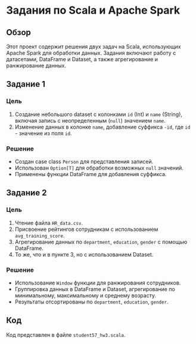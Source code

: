 # Задания по Scala и Apache Spark

## Обзор

Этот проект содержит решения двух задач на Scala, использующих Apache Spark для обработки данных. Задания включают работу с датасетами, DataFrame и Dataset, а также агрегирование и ранжирование данных.

## Задание 1

### Цель
1. Создание небольшого dataset с колонками `id` (Int) и `name` (String), включая запись с неопределенным (`null`) значением `name`.
2. Изменение данных в колонке `name`, добавление суффикса `-id`, где `id` - значение из поля `id`.

### Решение
- Создан case class `Person` для представления записей.
- Использован `Option[T]` для обработки возможных `null` значений.
- Применены функции DataFrame для добавления суффикса.

## Задание 2

### Цель
1. Чтение файла `HR_data.csv`.
2. Присвоение рейтингов сотрудникам с использованием `avg_training_score`.
3. Агрегирование данных по `department`, `education`, `gender` с помощью DataFrame.
4. То же, что и в пункте 3, но с использованием Dataset.

### Решение
- Использование `Window` функции для ранжирования сотрудников.
- Группировка данных в DataFrame и Dataset, агрегирование по минимальному, максимальному и среднему возрасту.
- Результаты отсортированы по `department`, `education`, `gender`.

## Код
Код представлен в файле `student57_hw3.scala`.
